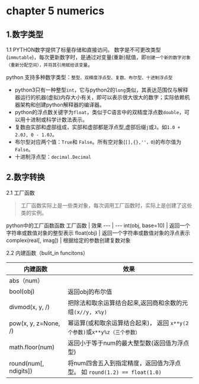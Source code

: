 # chapter 5 numerics

## 1.数字类型
1.1 PYTHON数字提供了标量存储和直接访问。 数字是不可更改类型(`immutable`)，每次更新数字时，是通过对变量(重新)赋值，即`创建一个新的数字对象（重新分配空间），并将其引用赋给该变量`。

python 支持多种数字类型：`整型、双精度浮点型、复数、布尔型、十进制浮点型`
+ python3只有一种整型`int`，它与python2的`long`类似，其表达范围仅与解释器运行的机器(虚拟)内存大小有关，即可以表示很大很大的数字；实际依赖机器架构和创建python解释器的编译器。
+ python的浮点数关键字为`float`，类似于C语言中的双精度浮点数`double`，可以用十进制或科学计数法表示。
+ 复数由实部和虚部组成，实部和虚部都是浮点型,虚部后缀`j`或`J`。如`1.0 + 2.0J, 0 - 1.0J`。
+ 布尔型对应两个值：`True`和 `False`。所有空对象(`[],{},''，0`)的布尔值为`False`。
+ 十进制浮点型：`decimal.Decimal`

## 2.数字转换
2.1 工厂函数
> 工厂函数实际上是一些类对象，每次调用工厂函数时，实际上是创建了这些类的实例。

python中的工厂函数函数
 工厂函数  |  效果
 --- | ---
 int(obj, base=10) | 返回一个字符串或数值对象的整型表示
 float(obj) | 返回一个字符串或数值对象的浮点表示
 complex(real[, imag]) | 根据给定的参数创建复数对象
 
 
 2.2 内建函数（bulit_in funcitons）
 
 内建函数  | 效果
 --- | ---
 abs（num） | 
 bool(obj) | 返回obj的布尔值
 divmod(x, y, /) | 把除法和取余运算结合起来,返回商和余数的元组`(x//y, x%y)`
 pow(x, y, z=None, /) | 幂运算(或和取余运算结合起来)， 返回 `x**y(2个参数)`或`x**y%z（三个参数）`
 math.floor(num) | 返回小于等于num的最大整型数(返回值为浮点型)
 round(num[, ndigits]) | 将num四舍五入到指定精度，返回值为浮点型。  如 `round(1.2) == float(1.0)`
 
 
 
 


